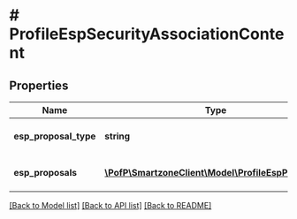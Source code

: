 # # ProfileEspSecurityAssociationContent

## Properties

Name | Type | Description | Notes
------------ | ------------- | ------------- | -------------
**esp_proposal_type** | **string** | espProposal Type of the ipsec profile | [optional]
**esp_proposals** | [**\PofP\SmartzoneClient\Model\ProfileEspProposal[]**](ProfileEspProposal.md) | espProposal list of the ipsec profile | [optional]

[[Back to Model list]](../../README.md#models) [[Back to API list]](../../README.md#endpoints) [[Back to README]](../../README.md)
